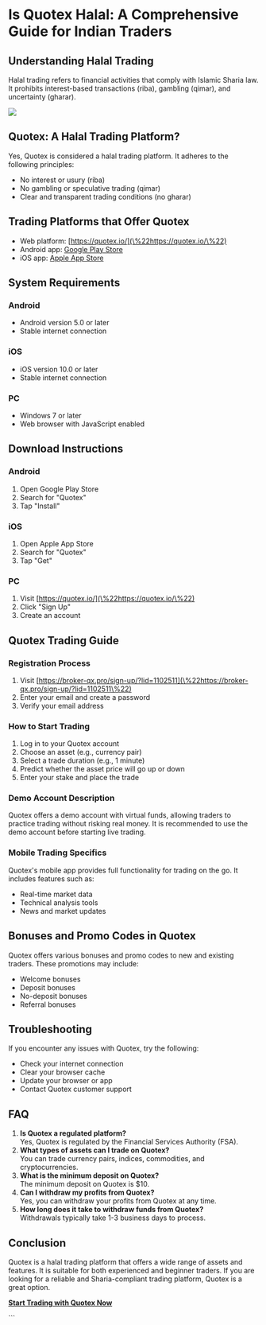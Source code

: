 # Is Quotex Halal: A Comprehensive Guide for Indian Traders

## Understanding Halal Trading

Halal trading refers to financial activities that comply with Islamic
Sharia law. It prohibits interest-based transactions (riba), gambling
(qimar), and uncertainty (gharar).

[![](https://static.quotex.io/files/4_en/300_250.jpg)](https://traff.sbs/brokerqxlid)

## Quotex: A Halal Trading Platform?

Yes, Quotex is considered a halal trading platform. It adheres to the
following principles:

-   No interest or usury (riba)
-   No gambling or speculative trading (qimar)
-   Clear and transparent trading conditions (no gharar)

## Trading Platforms that Offer Quotex

-   Web platform: [https://quotex.io/](\%22https://quotex.io/\%22)
-   Android app: [Google Play
    Store](\%22https://play.google.com/store/apps/details?id=com.binary.quotex.trader\%22)
-   iOS app: [Apple App
    Store](\%22https://apps.apple.com/us/app/iq-option-online-trading/id1043590957\%22)

## System Requirements

### Android

-   Android version 5.0 or later
-   Stable internet connection

### iOS

-   iOS version 10.0 or later
-   Stable internet connection

### PC

-   Windows 7 or later
-   Web browser with JavaScript enabled

## Download Instructions

### Android

1.  Open Google Play Store
2.  Search for "Quotex"
3.  Tap "Install"

### iOS

1.  Open Apple App Store
2.  Search for "Quotex"
3.  Tap "Get"

### PC

1.  Visit [https://quotex.io/](\%22https://quotex.io/\%22)
2.  Click "Sign Up"
3.  Create an account

## Quotex Trading Guide

### Registration Process

1.  Visit
    [https://broker-qx.pro/sign-up/?lid=1102511](\%22https://broker-qx.pro/sign-up/?lid=1102511\%22)
2.  Enter your email and create a password
3.  Verify your email address

### How to Start Trading

1.  Log in to your Quotex account
2.  Choose an asset (e.g., currency pair)
3.  Select a trade duration (e.g., 1 minute)
4.  Predict whether the asset price will go up or down
5.  Enter your stake and place the trade

### Demo Account Description

Quotex offers a demo account with virtual funds, allowing traders to
practice trading without risking real money. It is recommended to use
the demo account before starting live trading.

### Mobile Trading Specifics

Quotex\'s mobile app provides full functionality for trading on the go.
It includes features such as:

-   Real-time market data
-   Technical analysis tools
-   News and market updates

## Bonuses and Promo Codes in Quotex

Quotex offers various bonuses and promo codes to new and existing
traders. These promotions may include:

-   Welcome bonuses
-   Deposit bonuses
-   No-deposit bonuses
-   Referral bonuses

## Troubleshooting

If you encounter any issues with Quotex, try the following:

-   Check your internet connection
-   Clear your browser cache
-   Update your browser or app
-   Contact Quotex customer support

## FAQ

1.  **Is Quotex a regulated platform?**\
    Yes, Quotex is regulated by the Financial Services Authority (FSA).
2.  **What types of assets can I trade on Quotex?**\
    You can trade currency pairs, indices, commodities, and
    cryptocurrencies.
3.  **What is the minimum deposit on Quotex?**\
    The minimum deposit on Quotex is \$10.
4.  **Can I withdraw my profits from Quotex?**\
    Yes, you can withdraw your profits from Quotex at any time.
5.  **How long does it take to withdraw funds from Quotex?**\
    Withdrawals typically take 1-3 business days to process.

## Conclusion

Quotex is a halal trading platform that offers a wide range of assets
and features. It is suitable for both experienced and beginner traders.
If you are looking for a reliable and Sharia-compliant trading platform,
Quotex is a great option.

**[Start Trading with Quotex
Now](\%22https://broker-qx.pro/sign-up/?lid=1102511\%22)**

\`\`\`

